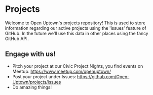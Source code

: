 # Projects
Welcome to Open Uptown's projects repository! This is used to store information regarding our active projects using the 'issues' feature of GitHub. In the future we'll use this data in other places using the fancy GitHub API.

## Engage with us!
- Pitch your project at our Civic Project Nights, you find events on Meetup: https://www.meetup.com/openuptown/
- Post your project under Issues: https://github.com/Open-Uptown/projects/issues
- Do amazing things!

